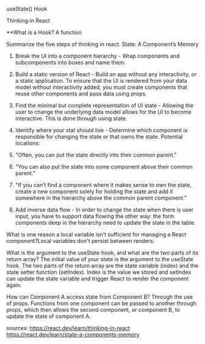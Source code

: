 useState() Hook

Thinking in React

**What is a Hook? A function

Summarize the five steps of thinking in react.
State: A Component’s Memory

1. Break the UI into a component hierarchy - Wrap components and subcomponents into boxes and name them.

2. Build a static version of React - Build an app without any interactivity, or a static application. To ensure that the UI is rendered from your data model without interactivity added, you must create components that reuse other components and pass data using props.

3. Find the minimal but complete representation of UI state - Allowing the user to change the underlying data model allows for the UI to become interactive. This is done through using state.

4. Identify where your stat should live - Determine which component is responsible for changing the state or that owns the state. Potential locations:
  1. "Often, you can put the state directly into their common parent."
  2. "You can also put the state into some component above their common parent."
  3. "If you can’t find a component where it makes sense to own the state, create a new component solely for holding the state and add it somewhere in the hierarchy above the common parent component."

5. Add inverse data flow - In order to change the state when there is user input, you have to support data flowing the other way: the form components deep in the hierarchy need to update the state in the table.

What is one reason a local variable isn’t sufficient for managing a React component?Local variables don't persist between renders.

What is the argument to the useState hook, and what are the two parts of its return array? The initial value of your state is the argument to the useState hook. The two parts of the return array are the state variable (index) and the state setter function (setIndex). Index is the value we stored  and setIndex can update the state variable and trigger React to render the component again.

How can Component A access state from Component B? Through the use of props. Functions from one component can be passed to another through props, which then allows the second component, or component B, to update the state of component A.

sources:
https://react.dev/learn/thinking-in-react
https://react.dev/learn/state-a-components-memory